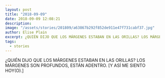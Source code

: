 ```yaml
---
layout: post
title: "2018-09-09"
date: 2018-09-09 12:08:21
description: 
image: "/assets/stories/201809/a63867b292f852de911e47f731cabf37.jpg"
author: Elise Plain
excerpt: ¿QUIÉN DIJO QUE LOS MÁRGENES ESTABAN EN LAS ORILLAS? LOS MÁRGENES SON PROFUNDOS, ESTÁN ADENTRO. [Y ASÍ ME SIENTO HOY(O).]
tags: 
  - stories
---
```


¿QUIÉN DIJO QUE LOS MÁRGENES ESTABAN EN LAS ORILLAS? LOS MÁRGENES SON PROFUNDOS, ESTÁN ADENTRO. [Y ASÍ ME SIENTO HOY(O).]
<p></p>
